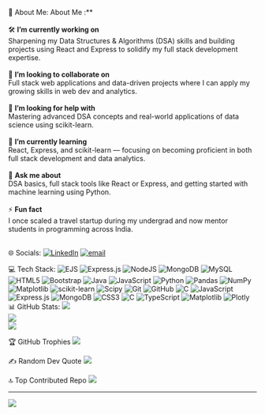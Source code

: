 💫 About Me:
About Me :**<br><br>🛠 **I’m currently working on**  <br>Sharpening my Data Structures & Algorithms (DSA) skills and building projects using React and Express to solidify my full stack development expertise.<br><br>🤝 **I’m looking to collaborate on**  <br>Full stack web applications and data-driven projects where I can apply my growing skills in web dev and analytics.<br><br>🌱 **I’m looking for help with**  <br>Mastering advanced DSA concepts and real-world applications of data science using scikit-learn.<br><br>🌱 **I’m currently learning**  <br>React, Express, and scikit-learn — focusing on becoming proficient in both full stack development and data analytics.<br><br>💬 **Ask me about**  <br>DSA basics, full stack tools like React or Express, and getting started with machine learning using Python.<br><br>⚡ **Fun fact**  <br>I once scaled a travel startup during my undergrad and now mentor students in programming across India.<br><br>


🌐 Socials:
[![LinkedIn](https://img.shields.io/badge/LinkedIn-%230077B5.svg?logo=linkedin&logoColor=white)](https://linkedin.com/in/chandrangshu-sarkar-412936216) [![email](https://img.shields.io/badge/Email-D14836?logo=gmail&logoColor=white)](mailto:srcs.pro5759@gmail.com) 

💻 Tech Stack:
![EJS](https://img.shields.io/badge/ejs-%23B4CA65.svg?style=for-the-badge&logo=ejs&logoColor=black) ![Express.js](https://img.shields.io/badge/express.js-%23404d59.svg?style=for-the-badge&logo=express&logoColor=%2361DAFB) ![NodeJS](https://img.shields.io/badge/node.js-6DA55F?style=for-the-badge&logo=node.js&logoColor=white) ![MongoDB](https://img.shields.io/badge/MongoDB-%234ea94b.svg?style=for-the-badge&logo=mongodb&logoColor=white) ![MySQL](https://img.shields.io/badge/mysql-4479A1.svg?style=for-the-badge&logo=mysql&logoColor=white) ![HTML5](https://img.shields.io/badge/html5-%23E34F26.svg?style=for-the-badge&logo=html5&logoColor=white) ![Bootstrap](https://img.shields.io/badge/bootstrap-%238511FA.svg?style=for-the-badge&logo=bootstrap&logoColor=white) ![Java](https://img.shields.io/badge/java-%23ED8B00.svg?style=for-the-badge&logo=openjdk&logoColor=white) ![JavaScript](https://img.shields.io/badge/javascript-%23323330.svg?style=for-the-badge&logo=javascript&logoColor=%23F7DF1E) ![Python](https://img.shields.io/badge/python-3670A0?style=for-the-badge&logo=python&logoColor=ffdd54) ![Pandas](https://img.shields.io/badge/pandas-%23150458.svg?style=for-the-badge&logo=pandas&logoColor=white) ![NumPy](https://img.shields.io/badge/numpy-%23013243.svg?style=for-the-badge&logo=numpy&logoColor=white) ![Matplotlib](https://img.shields.io/badge/Matplotlib-%23ffffff.svg?style=for-the-badge&logo=Matplotlib&logoColor=black) ![scikit-learn](https://img.shields.io/badge/scikit--learn-%23F7931E.svg?style=for-the-badge&logo=scikit-learn&logoColor=white) ![Scipy](https://img.shields.io/badge/SciPy-%230C55A5.svg?style=for-the-badge&logo=scipy&logoColor=%white) ![Git](https://img.shields.io/badge/git-%23F05033.svg?style=for-the-badge&logo=git&logoColor=white) ![GitHub](https://img.shields.io/badge/github-%23121011.svg?style=for-the-badge&logo=github&logoColor=white) ![C](https://img.shields.io/badge/c-%2300599C.svg?style=for-the-badge&logo=c&logoColor=white) ![JavaScript](https://img.shields.io/badge/javascript-%23323330.svg?style=for-the-badge&logo=javascript&logoColor=%23F7DF1E) ![Express.js](https://img.shields.io/badge/express.js-%23404d59.svg?style=for-the-badge&logo=express&logoColor=%2361DAFB) ![MongoDB](https://img.shields.io/badge/MongoDB-%234ea94b.svg?style=for-the-badge&logo=mongodb&logoColor=white) ![CSS3](https://img.shields.io/badge/css3-%231572B6.svg?style=for-the-badge&logo=css3&logoColor=white) ![C](https://img.shields.io/badge/c-%2300599C.svg?style=for-the-badge&logo=c&logoColor=white) ![TypeScript](https://img.shields.io/badge/typescript-%23007ACC.svg?style=for-the-badge&logo=typescript&logoColor=white) ![Matplotlib](https://img.shields.io/badge/Matplotlib-%23ffffff.svg?style=for-the-badge&logo=Matplotlib&logoColor=black) ![Plotly](https://img.shields.io/badge/Plotly-%233F4F75.svg?style=for-the-badge&logo=plotly&logoColor=white)
📊 GitHub Stats:
![](https://github-readme-stats.vercel.app/api?username=Deep-sarkar02&theme=dark&hide_border=false&include_all_commits=true&count_private=true)<br/>
![](https://nirzak-streak-stats.vercel.app/?user=Deep-sarkar02&theme=dark&hide_border=false)<br/>
![](https://github-readme-stats.vercel.app/api/top-langs/?username=Deep-sarkar02&theme=dark&hide_border=false&include_all_commits=true&count_private=true&layout=compact)

🏆 GitHub Trophies
![](https://github-profile-trophy.vercel.app/?username=Deep-sarkar02&theme=radical&no-frame=false&no-bg=false&margin-w=4)

✍️ Random Dev Quote
![](https://quotes-github-readme.vercel.app/api?type=horizontal&theme=radical)

🔝 Top Contributed Repo
![](https://github-contributor-stats.vercel.app/api?username=Deep-sarkar02&limit=5&theme=dark&combine_all_yearly_contributions=true)

---
[![](https://visitcount.itsvg.in/api?id=Deep-sarkar02&icon=0&color=0)](https://visitcount.itsvg.in)

<!-- Proudly created with GPRM ( https://gprm.itsvg.in ) -->
